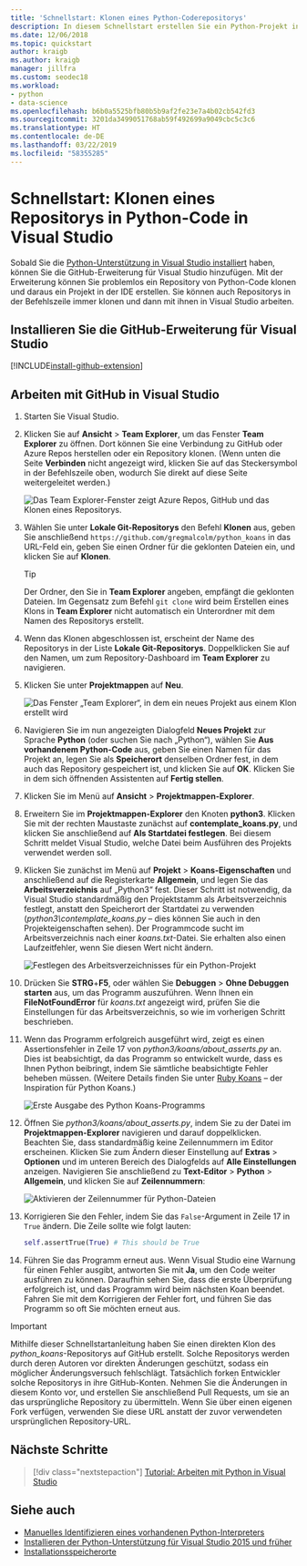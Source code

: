 ```yaml
---
title: 'Schnellstart: Klonen eines Python-Coderepositorys'
description: In diesem Schnellstart erstellen Sie ein Python-Projekt in Visual Studio, indem Sie das Python Koans-Repository mithilfe von Visual Studio Team Explorer klonen.
ms.date: 12/06/2018
ms.topic: quickstart
author: kraigb
ms.author: kraigb
manager: jillfra
ms.custom: seodec18
ms.workload:
- python
- data-science
ms.openlocfilehash: b6b0a5525bfb80b5b9af2fe23e7a4b02cb542fd3
ms.sourcegitcommit: 3201da3499051768ab59f492699a9049cbc5c3c6
ms.translationtype: HT
ms.contentlocale: de-DE
ms.lasthandoff: 03/22/2019
ms.locfileid: "58355285"
---
```

# <a name="quickstart-clone-a-repository-of-python-code-in-visual-studio"></a>Schnellstart: Klonen eines Repositorys in Python-Code in Visual Studio

Sobald Sie die [Python-Unterstützung in Visual Studio installiert](installing-python-support-in-visual-studio.md) haben, können Sie die GitHub-Erweiterung für Visual Studio hinzufügen. Mit der Erweiterung können Sie problemlos ein Repository von Python-Code klonen und daraus ein Projekt in der IDE erstellen. Sie können auch Repositorys in der Befehlszeile immer klonen und dann mit ihnen in Visual Studio arbeiten.

## <a name="install-the-github-extension-for-visual-studio"></a>Installieren Sie die GitHub-Erweiterung für Visual Studio

[!INCLUDE[install-github-extension](includes/install-github-extension.md)]

## <a name="work-with-github-in-visual-studio"></a>Arbeiten mit GitHub in Visual Studio

1. Starten Sie Visual Studio.

1. Klicken Sie auf **Ansicht** > **Team Explorer**, um das Fenster **Team Explorer** zu öffnen. Dort können Sie eine Verbindung zu GitHub oder Azure Repos herstellen oder ein Repository klonen. (Wenn unten die Seite **Verbinden** nicht angezeigt wird, klicken Sie auf das Steckersymbol in der Befehlszeile oben, wodurch Sie direkt auf diese Seite weitergeleitet werden.)

    ![Das Team Explorer-Fenster zeigt Azure Repos, GitHub und das Klonen eines Repositorys.](media/team-explorer.png)

1. Wählen Sie unter **Lokale Git-Repositorys** den Befehl **Klonen** aus, geben Sie anschließend `https://github.com/gregmalcolm/python_koans` in das URL-Feld ein, geben Sie einen Ordner für die geklonten Dateien ein, und klicken Sie auf **Klonen**.

    > [!Tip]
    > Der Ordner, den Sie in **Team Explorer** angeben, empfängt die geklonten Dateien. Im Gegensatz zum Befehl `git clone` wird beim Erstellen eines Klons in **Team Explorer** nicht automatisch ein Unterordner mit dem Namen des Repositorys erstellt.

1. Wenn das Klonen abgeschlossen ist, erscheint der Name des Repositorys in der Liste **Lokale Git-Repositorys**. Doppelklicken Sie auf den Namen, um zum Repository-Dashboard im **Team Explorer** zu navigieren.

1. Klicken Sie unter **Projektmappen** auf **Neu**.

    ![Das Fenster „Team Explorer“, in dem ein neues Projekt aus einem Klon erstellt wird](media/team-explorer-new-project.png)

1. Navigieren Sie im nun angezeigten Dialogfeld **Neues Projekt** zur Sprache **Python** (oder suchen Sie nach „Python“), wählen Sie **Aus vorhandenem Python-Code** aus, geben Sie einen Namen für das Projekt an, legen Sie als **Speicherort** denselben Ordner fest, in dem auch das Repository gespeichert ist, und klicken Sie auf **OK**. Klicken Sie in dem sich öffnenden Assistenten auf **Fertig stellen**.

1. Klicken Sie im Menü auf **Ansicht** > **Projektmappen-Explorer**.

1. Erweitern Sie im **Projektmappen-Explorer** den Knoten **python3**. Klicken Sie mit der rechten Maustaste zunächst auf **contemplate_koans.py**, und klicken Sie anschließend auf **Als Startdatei festlegen**. Bei diesem Schritt meldet Visual Studio, welche Datei beim Ausführen des Projekts verwendet werden soll.

1. Klicken Sie zunächst im Menü auf **Projekt** > **Koans-Eigenschaften** und anschließend auf die Registerkarte **Allgemein**, und legen Sie das **Arbeitsverzeichnis** auf „Python3“ fest. Dieser Schritt ist notwendig, da Visual Studio standardmäßig den Projektstamm als Arbeitsverzeichnis festlegt, anstatt den Speicherort der Startdatei zu verwenden (*python3\contemplate_koans.py* – dies können Sie auch in den Projekteigenschaften sehen). Der Programmcode sucht im Arbeitsverzeichnis nach einer *koans.txt*-Datei. Sie erhalten also einen Laufzeitfehler, wenn Sie diesen Wert nicht ändern.

    ![Festlegen des Arbeitsverzeichnisses für ein Python-Projekt](media/projects-set-working-directory.png)

1. Drücken Sie **STRG**+**F5**, oder wählen Sie **Debuggen** > **Ohne Debuggen starten** aus, um das Programm auszuführen. Wenn Ihnen ein **FileNotFoundError** für *koans.txt* angezeigt wird, prüfen Sie die Einstellungen für das Arbeitsverzeichnis, so wie im vorherigen Schritt beschrieben.

1. Wenn das Programm erfolgreich ausgeführt wird, zeigt es einen Assertionsfehler in Zeile 17 von *python3/koans/about_asserts.py* an. Dies ist beabsichtigt, da das Programm so entwickelt wurde, dass es Ihnen Python beibringt, indem Sie sämtliche beabsichtigte Fehler beheben müssen. (Weitere Details finden Sie unter [Ruby Koans](https://rubykoans.com/) – der Inspiration für Python Koans.)

    ![Erste Ausgabe des Python Koans-Programms](media/koans-output.png)

1. Öffnen Sie *python3/koans/about_asserts.py*, indem Sie zu der Datei im **Projektmappen-Explorer** navigieren und darauf doppelklicken. Beachten Sie, dass standardmäßig keine Zeilennummern im Editor erscheinen. Klicken Sie zum Ändern dieser Einstellung auf **Extras** > **Optionen** und im unteren Bereich des Dialogfelds auf **Alle Einstellungen** anzeigen. Navigieren Sie anschließend zu **Text-Editor** > **Python** > **Allgemein**, und klicken Sie auf **Zeilennummern**:

    ![Aktivieren der Zeilennummer für Python-Dateien](media/options-general-line-numbers.png)

1. Korrigieren Sie den Fehler, indem Sie das `False`-Argument in Zeile 17 in `True` ändern. Die Zeile sollte wie folgt lauten:

    ```python
    self.assertTrue(True) # This should be True
    ```

1. Führen Sie das Programm erneut aus. Wenn Visual Studio eine Warnung für einen Fehler ausgibt, antworten Sie mit **Ja**, um den Code weiter ausführen zu können. Daraufhin sehen Sie, dass die erste Überprüfung erfolgreich ist, und das Programm wird beim nächsten Koan beendet. Fahren Sie mit dem Korrigieren der Fehler fort, und führen Sie das Programm so oft Sie möchten erneut aus.

> [!Important]
> Mithilfe dieser Schnellstartanleitung haben Sie einen direkten Klon des *python_koans*-Repositorys auf GitHub erstellt. Solche Repositorys werden durch deren Autoren vor direkten Änderungen geschützt, sodass ein möglicher Änderungsversuch fehlschlägt. Tatsächlich forken Entwickler solche Repositorys in ihre GitHub-Konten. Nehmen Sie die Änderungen in diesem Konto vor, und erstellen Sie anschließend Pull Requests, um sie an das ursprüngliche Repository zu übermitteln. Wenn Sie über einen eigenen Fork verfügen, verwenden Sie diese URL anstatt der zuvor verwendeten ursprünglichen Repository-URL.

## <a name="next-steps"></a>Nächste Schritte

> [!div class="nextstepaction"]
> [Tutorial: Arbeiten mit Python in Visual Studio](tutorial-working-with-python-in-visual-studio-step-01-create-project.md)

## <a name="see-also"></a>Siehe auch

- [Manuelles Identifizieren eines vorhandenen Python-Interpreters](managing-python-environments-in-visual-studio.md#manually-identify-an-existing-environment)
- [Installieren der Python-Unterstützung für Visual Studio 2015 und früher](installing-python-support-in-visual-studio.md)
- [Installationsspeicherorte](installing-python-support-in-visual-studio.md#install-locations)
